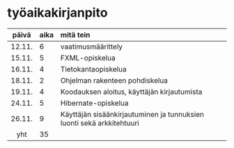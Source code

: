 # työaikakirjanpito

| päivä | aika | mitä tein
|:-----:|:---- |:---------
| 12.11.| 6    | vaatimusmäärittely
| 15.11.| 5    | FXML-opiskelua
| 16.11.| 4    | Tietokantaopiskelua
| 18.11.| 2    | Ohjelman rakenteen pohdiskelua
| 19.11.| 4    | Koodauksen aloitus, käyttäjän kirjautumista
| 24.11.| 5    | Hibernate-opiskelua
| 26.11.| 9    | Käyttäjän sisäänkirjautuminen ja tunnuksien luonti sekä arkkitehtuuri
| yht   | 35   |
